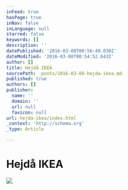 ```yaml
---
inFeed: true
hasPage: true
inNav: false
inLanguage: null
starred: false
keywords: []
description: ''
datePublished: '2016-03-08T00:56:49.030Z'
dateModified: '2016-03-08T00:54:52.843Z'
author: []
title: Hejdå IKEA
sourcePath: _posts/2016-03-08-hejda-ikea.md
published: true
authors: []
publisher:
  name: ''
  domain: ''
  url: null
  favicon: null
url: hejda-ikea/index.html
_context: 'http://schema.org'
_type: Article

---
```

# Hejdå IKEA
![](https://the-grid-user-content.s3-us-west-2.amazonaws.com/555dabaa-9d08-45d8-9e31-9cd21783b570.png)